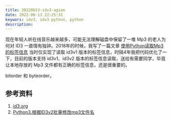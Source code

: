 ```yaml
---
title: 20220613-idv3-agian
date: 2022-06-13 22:25:31
keywors: idv3, idv3 python, python
description: 
---
```


现在年轻人听在线音乐越来越多，可能无法理解磁盘中保留了一堆 Mp3 的老人为何对 ID3 一直情有独钟。2018年的时候，我写了一篇文章 [使用Python读取Mp3的标签信息](http://www.edulinks.cn/2018/06/22/20180622-python-read-id3v1-tag/) 当时仅实现了读取 id3v1 版本的标签信息，时隔4年我把代码优化了一下，目前的版本支持 id3v1、id3v2 版本的标签信息读取，送给有需要同学，毕竟让本地存放的 Mp3 文件都有正确的标签信息，还是很重要的。



bitorder 和 byteorder。

## 参考资料

1. [id3.org](https://id3.org/)
2. [Python3.根据ID3v2批量修改mp3文件名](https://blog.csdn.net/modabao/article/details/106188640)
